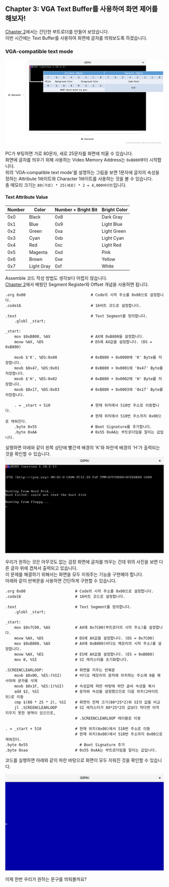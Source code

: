 ## Chapter 3: VGA Text Buffer를 사용하여 화면 제어를 해보자!

[Chapter 2](https://github.com/LeeKyuHyuk/Simple-x86_64-Operating-System/blob/master/Chapter-2/README.md)에서는 간단한 부트로더를 만들어 보았습니다.  
이번 시간에는 Text Buffer를 사용하여 화면에 글자를 띄워보도록 하겠습니다.


### VGA-compatible text mode

![VGA-compatible text mode](./vga-compatible-text-mode.png)

PC가 부팅하면 가로 80문자, 세로 25문자를 화면에 띄울 수 있습니다.  
화면에 글자를 띄우기 위해 사용하는 Video Memory Address는 `0xB800`부터 시작합니다.  
위의 'VGA-compatible text mode'를 설명하는 그림을 보면 1문자에 글자의 속성을 정하는 Attribute 1바이트와 Character 1바이트를 사용하는 것을 볼 수 있습니다.  
총 메모리 크기는 `80(가로) * 25(세로) * 2 = 4,000바이트`입니다.

#### Text Attribute Value

Number | Color      | Number + Bright Bit | Bright Color
------ | ---------- | ------------------- | -------------
0x0    | Black      | 0x8                 | Dark Gray
0x1    | Blue       | 0x9                 | Light Blue
0x2    | Green      | 0xa                 | Light Green
0x3    | Cyan       | 0xb                 | Light Cyan
0x4    | Red        | 0xc                 | Light Red
0x5    | Magenta    | 0xd                 | Pink
0x6    | Brown      | 0xe                 | Yellow
0x7    | Light Gray | 0xf                 | White

Assemble 코드 작성 방법도 생각보다 어렵지 않습니다.  
[Chapter 2](https://github.com/LeeKyuHyuk/Simple-x86_64-Operating-System/blob/master/Chapter-2/README.md)에서 배웠던 Segment Register와 Offset 개념을 사용하면 됩니다.

```
.org 0x00                             # Code의 시작 주소를 0x00으로 설정합니다.
.code16                               # 16비트 코드로 설정합니다.

.text                                 # Text Segment를 정의합니다.
    .globl _start;

_start:
    mov $0xB800, %AX                  # AX에 0xB800을 설정합니다.
    movw %AX, %DS                     # DS에 AX값을 설정합니다. (DS = 0xB800)

    movb $'K', %DS:0x00               # 0xB800 + 0x0000에 'K' Byte를 저장합니다.
    movb $0x47, %DS:0x01              # 0xB800 + 0x0001에 '0x47' Byte를 저장합니다.
    movb $'H', %DS:0x02               # 0xB800 + 0x0002에 'H' Byte를 저장합니다.
    movb $0x17, %DS:0x03              # 0xB800 + 0x0003에 '0x17' Byte를 저장합니다.

    . = _start + 510                  # 현재 위치에서 510번 주소로 이동합니다.
                                      # 현재 위치에서 510번 주소까지 0x00으로 채워진다.
    .byte 0x55                        # Boot Signature를 추가합니다.
    .byte 0xAA                        # 0x55 0xAA는 부트로더임을 알리는 값입니다.

```

실행하면 아래와 같이 왼쪽 상단에 빨간색 배경의 'K'와 파란색 배경의 'H'가 출력되는 것을 확인할 수 있습니다.  
![QEMU System x86_64 Emulation](./qemu-system-x86_64_1.png)

우리가 원하는 것은 아무것도 없는 검정 화면에 글자를 띄우는 건데 위의 사진을 보면 다른 글자 위에 겹쳐서 출력되고 있습니다.  
이 문제를 해결하기 위해서는 화면을 모두 지워주는 기능을 구현해야 합니다.  
아래와 같이 반복문을 사용하면 간단하게 구현할 수 있습니다.

```
.org 0x00                      # Code의 시작 주소를 0x00으로 설정합니다.
.code16                        # 16비트 코드로 설정합니다.

.text                          # Text Segment를 정의합니다.
    .globl _start;

_start:
    mov $0x7C00, %AX           # AX에 0x7C00(부트로더의 시작 주소)를 설정합니다.
    movw %AX, %DS              # DS에 AX값을 설정합니다. (DS = 0x7C00)
    mov $0xB800, %AX           # AX에 0xB800(비디오 메모리의 시작 주소)를 설정합니다.
    movw %AX, %ES              # ES에 AX값을 설정합니다. (ES = 0xB800)
    mov 0, %SI                 # SI 레지스터를 초기화합니다.

.SCREENCLEARLOOP:              # 화면을 지우는 반복문
    movb $0x00, %ES:(%SI)      # 비디오 메모리의 문자에 위치하는 주소에 0을 복사하여 문자를 삭제
    movb $0x1F, %ES:1(%SI)     # 속성값에 파란 바탕에 하얀 글씨 속성을 복사
    add $2, %SI                # 문자와 속성을 설정했으므로 다음 위치(2바이트뒤)로 이동
    cmp $(80 * 25 * 2), %SI    # 화면의 전체 크기(80*25*2)와 SI의 값을 비교
    jl .SCREENCLEARLOOP        # SI 레지스터가 80*25*2의 값보다 작다면 아직 지우지 못한 영역이 있으므로,
                               # .SCREENCLEARLOOP 레이블로 이동

. = _start + 510               # 현재 위치(0x00)에서 510번 주소로 이동
                               # 현재 위치(0x00)에서 510번 주소까지 0x00으로 채워진다.
.byte 0x55	 	                 # Boot Signature 추가
.byte 0xaa                     # 0x55 0xAA는 부트로더임을 알리는 값입니다.
```

코드를 실행하면 아래와 같이 파란 바탕으로 화면이 모두 지워진 것을 확인할 수 있습니다.

![QEMU System x86_64 Emulation](./qemu-system-x86_64_2.png)

이제 한번 우리가 원하는 문구를 띄워볼까요?
